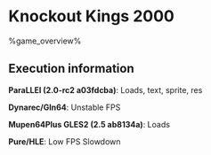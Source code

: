 # Knockout Kings 2000 

%game_overview%

## Execution information

**ParaLLEl (2.0-rc2 a03fdcba)**: Loads, text, sprite, res

**Dynarec/Gln64**: Unstable FPS

**Mupen64Plus GLES2 (2.5 ab8134a)**: Loads

**Pure/HLE**: Low FPS Slowdown